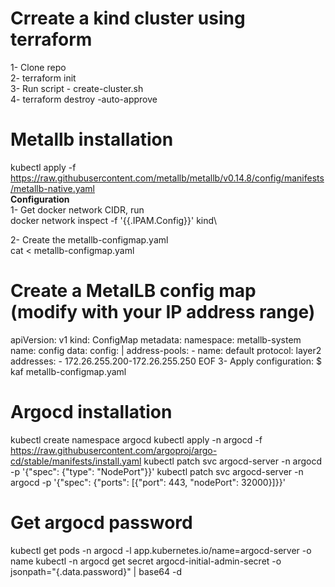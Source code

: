 # Crreate a kind cluster using terraform 
1- Clone repo \
2- terraform init \
3- Run script - create-cluster.sh \
4- terraform destroy -auto-approve

# Metallb installation
kubectl apply -f https://raw.githubusercontent.com/metallb/metallb/v0.14.8/config/manifests/metallb-native.yaml **\
Configuration**\
1- Get docker network CIDR, run\
docker network inspect -f '{{.IPAM.Config}}' kind\

2- Create the metallb-configmap.yaml\
cat <<EOF > metallb-configmap.yaml
# Create a MetalLB config map (modify with your IP address range)
apiVersion: v1
kind: ConfigMap
metadata:
  namespace: metallb-system
  name: config
data:
  config: |
    address-pools:
    - name: default
      protocol: layer2
      addresses:
      - 172.26.255.200-172.26.255.250
EOF
3- Apply configuration:
$ kaf metallb-configmap.yaml

# Argocd installation
kubectl create namespace argocd 
kubectl apply -n argocd -f https://raw.githubusercontent.com/argoproj/argo-cd/stable/manifests/install.yaml
kubectl patch svc argocd-server -n argocd -p '{"spec": {"type": "NodePort"}}'
kubectl patch svc argocd-server -n argocd -p '{"spec": {"ports": [{"port": 443, "nodePort": 32000}]}}'

# Get argocd password
kubectl get pods -n argocd -l app.kubernetes.io/name=argocd-server -o name
kubectl -n argocd get secret argocd-initial-admin-secret -o jsonpath="{.data.password}" | base64 -d
